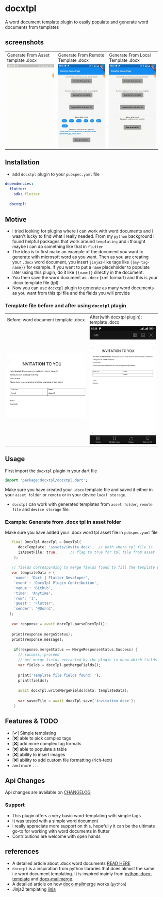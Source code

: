 # docxtpl

A word document template plugin to easily populate and generate word documents from templates

## screenshots
<table>
   <tr>
      <td> Generate From Asset template .docx</td>
      <td> Generate From Remote Template .docx</td>
      <td> Generate From Local Template .docx</td>
   </tr>
   <tr>
      <td><img src="https://raw.githubusercontent.com/DonnC/docxtpl/main/example/demo/docxtpl-asset.gif"></td>
      <td><img src="https://raw.githubusercontent.com/DonnC/docxtpl/main/example/demo/docxtpl-remote.gif"></td>
      <td><img src="https://raw.githubusercontent.com/DonnC/docxtpl/main/example/demo/docxtpl-local.gif"></td>
   </tr>
</table>


## Installation
- add `docxtpl` plugin to your `pubspec.yaml` file
```yaml
dependencies:
  flutter:
    sdk: flutter

  docxtpl: 
```

## Motive
- I tried looking for plugins where i can work with word documents and i wasn't lucky to find what i really needed. From my `python` background i found helpful packages that work around `templating` and i thought maybe i can do something like that in `flutter`
- The idea is to first make an example of the document you want to generate with microsoft word as you want. Then as you are creating your `.docx` word document, you insert `jinja2`-like tags like `{{my-tag-name}}` for example. If you want to put a `name` placeholder to populate later using this plugin, do it like `{{name}}` directly in the document.
- You then save the word document as `.docx` (xml formart) and this is your .docx template file (tpl)
- Now you can use `docxtpl` plugin to generate as many word documents as you want from this tpl file and the fields you will provide

### Template file before and after using `docxtpl` plugin
<table>
   <tr>
      <td> Before: word document template .docx</td>
      <td> After(with docxtpl plugin): template .docx</td>
   </tr>
   <tr>
      <td><img src="https://raw.githubusercontent.com/DonnC/docxtpl/main/example/demo/docxtpl-tpl.png"></td>
      <td><img src="https://raw.githubusercontent.com/DonnC/docxtpl/main/example/demo/docxtpl-filled.png"></td>
   </tr>
</table>

## Usage
First import the `docxtpl` plugin in your dart file
```dart
import 'package:docxtpl/docxtpl.dart';
``` 

Make sure you have created your `.docx` template file and saved it either in your `asset folder` or `remote` or in your device `local storage`.

- `docxtpl` can work with generated templates from `asset folder`, `remote file` and `device storage` file.


### Example: Generate from .docx tpl in asset folder
Make sure you have added your .docx word tpl asset file in `pubspec.yaml` file
```dart
   final DocxTpl docxTpl = DocxTpl(
      docxTemplate: 'assets/invite.docx',  // path where tpl file is
      isAssetFile: true,      // flag to true for tpl file from asset
    );

   // fields corresponding to merge fields found to fill the template with
   var templateData = {
    'name': 'Dart | Flutter Developer',
    'event': 'DocxTpl Plugin Contribution',
    'venue': 'Github',
    'time': 'Anytime',
    'row': '1',
    'guest': 'Flutter',
    'sender': '@DonnC',
  };

   var response = await docxTpl.parseDocxTpl();

   print(response.mergeStatus);
   print(response.message);

    if(response.mergeStatus == MergeResponseStatus.Success) {
      // success, proceed
      // get merge fields extracted by the plugin to know which fields to fill
      var fields = docxTpl.getMergeFields();

      print('Template file fields found: ');
      print(fields);

      await docxTpl.writeMergeFields(data: templateData);

      var savedFile = await docxTpl.save('invitation.docx');
    }
```

## Features & TODO
- [✔]  Simple templating
- [❌] able to pick complex tags
- [❌] add more complex tag formats
- [❌] able to populate a table
- [❌] ability to insert images
- [❌] ability to add custom file formatting (rich-text)
- and more `...`

## Api Changes
Api changes are available on [CHANGELOG](CHANGELOG.md)

### Support
- This plugin offers a very basic word-templating with simple tags
- It was tested with a simple word document
- I really appreciate more support on this, hopefully it can be the ultimate go-to for working with word documents in flutter
- Contributions are welcome with open hands


## references
- A detailed article about .docx word documents [READ HERE](https://www.toptal.com/xml/an-informal-introduction-to-docx)
- `docxtpl` is a inspiration from python libraries that does almost the same i.e word document templating. It is inspired mainly from [python-docx-template](https://github.com/elapouya/python-docx-template) and [docx-mailmerge](https://github.com/Bouke/docx-mailmerge).
- A detailed article on how [docx-mailmerge](https://pbpython.com/python-word-template.html) works (`python`)
- Jinja2 templating [jinja](https://palletsprojects.com/p/jinja/)

